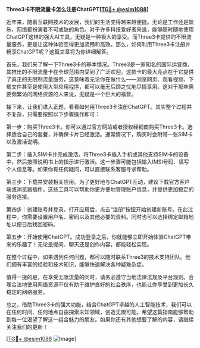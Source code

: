 **Three3卡不限流量卡怎么注册ChatGPT[[TG💪+ @esim1088](https://t.me/s/esim1088)]**

近年来，随着互联网技术的发展，我们的生活变得越来越便捷。无论是工作还是娱乐，网络都扮演着不可或缺的角色。对于许多科技爱好者来说，能够随时随地使用ChatGPT这样的强大AI工具，无疑是一种极大的享受。而Three3卡提供的不限流量服务，更是让这种体验变得更加流畅和高效。那么，如何利用Three3卡注册并畅享ChatGPT呢？这篇文章将为你详细解答。

首先，我们来了解一下Three3卡的基本情况。Three3是一家知名的国际运营商，其推出的不限流量卡在全球范围内受到了广泛欢迎。这款卡的最大亮点在于它提供了真正的无限制流量服务，这意味着无论你在做什么——浏览网页、观看视频、下载文件甚至是使用大型应用程序，都可以毫无后顾之忧地尽情享用。这对于那些需要频繁访问网络资源的人来说，无疑是一个巨大的福音。

接下来，让我们进入正题，看看如何用Three3卡注册ChatGPT。其实整个过程并不复杂，只需要按照以下步骤操作即可：

第一步：购买Three3卡。你可以通过官方网站或者授权经销商购买Three3卡。选择适合自己的套餐，并确保卡片已经激活。通常情况下，购买时会附带一张SIM卡以及激活说明。

第二步：插入SIM卡并完成激活。将Three3卡插入手机或其他支持SIM卡的设备中，然后按照说明书上的指示进行激活。这一步骤可能包括输入IMSI号码、填写个人信息等。如果你有任何疑问，可以直接联系客服寻求帮助。

第三步：下载并安装相关应用。为了更好地与ChatGPT互动，建议下载官方客户端或浏览器插件。这些工具可以帮助你更方便地管理账户信息，并提供更加稳定的服务连接。

第四步：创建账号并登录。打开应用后，点击“注册”按钮开始创建新账号。在此过程中，你需要设置用户名、密码以及其他必要的资料。同时也可以选择绑定邮箱地址以便日后找回密码。

第五步：开始使用ChatGPT。成功登录之后，你就能够立即开始体验ChatGPT带来的乐趣了！无论是提问、聊天还是创作内容，都能轻松实现。

在整个过程中，如果遇到任何问题，都可以随时联系Three3的技术支持团队。他们拥有丰富的经验和技术知识，能够快速解决各种疑难杂症。

值得一提的是，在享受无限流量的同时，请务必遵守当地法律法规及平台规则。合理合法地使用网络资源不仅有助于维护良好的社会秩序，也能让你享受到更加长久稳定的网络服务。

总之，借助Three3卡的强大功能，结合ChatGPT卓越的人工智能技术，我们可以在任何时间、任何地点自由探索未知领域，创造无限可能。希望这篇指南能够帮助到每一位渴望了解这一组合魅力的朋友。如果你还有其他想要了解的内容，请继续关注我们的更新！

[[TG💪+ @esim1088](https://t.me/s/esim1088) ![Image](https://i.postimg.cc/4NQfJmqS/Snipaste-2025-05-13-00-14-12.png)]
